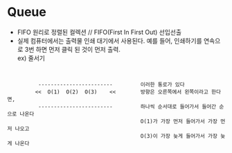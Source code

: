 # Queue
  - FIFO 원리로 정렬된 컬렉션 // FIFO(First In First Out) 선입선출
  - 실제 컴퓨터에서는 출력물 인쇄 대기에서 사용된다. 예를 들어, 인쇄하기를 연속으로 3번 하면 먼저 클릭 된 것이 먼저 출력.  
  ex) 줄서기

```


          ------------------------         이러한 통로가 있다
         <<  O(1)  O(2)  O(3)    <<        방향은 오른쪽에서 왼쪽이라고 한다면,
          ------------------------         하나씩 순서대로 들어가서 들어간 순으로 나온다
                                           O(1)가 가장 먼저 들어가서 가장 먼저 나오고
                                           O(3)이 가장 늦게 들어가서 가장 늦게 나온다
                                           
```
